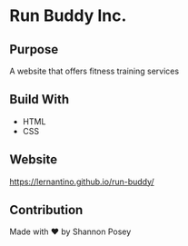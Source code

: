 # Run Buddy Inc.

## Purpose
A website that offers fitness training services

## Build With
* HTML
* CSS

## Website
https://lernantino.github.io/run-buddy/

## Contribution
Made with ❤️ by Shannon Posey
